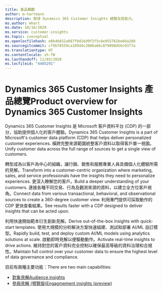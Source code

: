 ```yaml
---
title: 產品概觀
author: m-hartmann
description: 取得 Dynamics 365 Customer Insights 總覽及其能力。
ms.author: mhart
ms.date: 10/16/2020
ms.service: customer-insights
ms.topic: conceptual
ms.openlocfilehash: e0b46652a087f9d16d9f2f5c6e955761be8da208
ms.sourcegitcommit: cf9b78559ca189d4c2086a66c879098d56c0377a
ms.translationtype: HT
ms.contentlocale: zh-TW
ms.lasthandoff: 11/03/2020
ms.locfileid: "4405291"
---
```

# <a name="product-overview-for-dynamics-365-customer-insights"></a><span data-ttu-id="7462d-103">Dynamics 365 Customer Insights 產品總覽</span><span class="sxs-lookup"><span data-stu-id="7462d-103">Product overview for Dynamics 365 Customer Insights</span></span>

<span data-ttu-id="7462d-104">Dynamics 365 Customer Insights 是 Microsoft 客戶資料平台 (CDP) 的一部分，協助提供個人化的客戶體驗。</span><span class="sxs-lookup"><span data-stu-id="7462d-104">Dynamics 365 Customer Insights is a part of Microsoft's customer data platform (CDP) that helps deliver personalized customer experiences.</span></span> <span data-ttu-id="7462d-105">橫跨完整來源範圍統整客戶資料以取得客戶單一視圖。</span><span class="sxs-lookup"><span data-stu-id="7462d-105">Unify customer data across the full range of sources to get a single view of customers.</span></span> 

<span data-ttu-id="7462d-106">轉型成為以客戶為中心的組織，讓行銷、銷售和服務專業人員具備個人化體驗所需的見解。</span><span class="sxs-lookup"><span data-stu-id="7462d-106">Transform into a customer-centric organization where marketing, sales, and service professionals have the insights they need to personalize experiences.</span></span> <span data-ttu-id="7462d-107">更深入瞭解您的客戶。</span><span class="sxs-lookup"><span data-stu-id="7462d-107">Build a deeper understanding of your customers.</span></span> <span data-ttu-id="7462d-108">連接各種不同交易、行為及觀測來源的資料，以建立全方位客戶視角。</span><span class="sxs-lookup"><span data-stu-id="7462d-108">Connect data from various transactional, behavioral, and observational sources to create a 360-degree customer view.</span></span> <span data-ttu-id="7462d-109">利用專門提供可採取動作的 CDP 更快查看結果。</span><span class="sxs-lookup"><span data-stu-id="7462d-109">See results faster with a CDP designed to deliver insights that can be acted upon.</span></span> 

<span data-ttu-id="7462d-110">利用快速開始範本衍生創新見解。</span><span class="sxs-lookup"><span data-stu-id="7462d-110">Derive out-of-the-box insights with quick-start templates.</span></span> <span data-ttu-id="7462d-111">使用大規模的分析解決方案快速組建、測試和部署 AI/ML 自訂模型。</span><span class="sxs-lookup"><span data-stu-id="7462d-111">Rapidly build, test, and deploy custom AI/ML models using analytics solutions at scale.</span></span> <span data-ttu-id="7462d-112">啟動即時見解以便驅動動作。</span><span class="sxs-lookup"><span data-stu-id="7462d-112">Activate real-time insights to drive actions.</span></span> <span data-ttu-id="7462d-113">維持對您的客戶資料完全控制以確保最高等級的資料治理和合規性。</span><span class="sxs-lookup"><span data-stu-id="7462d-113">Maintain full control over your customer data to ensure the highest level of data governance and compliance.</span></span> 

<span data-ttu-id="7462d-114">目前有兩種主要功能：</span><span class="sxs-lookup"><span data-stu-id="7462d-114">There are two main capabilities:</span></span> 

- [<span data-ttu-id="7462d-115">對象見解</span><span class="sxs-lookup"><span data-stu-id="7462d-115">Audience insights</span></span>](audience-insights/overview.md)
- [<span data-ttu-id="7462d-116">參與見解 (預覽版)</span><span class="sxs-lookup"><span data-stu-id="7462d-116">Engagmement insights (preview)</span></span>](engagement-insights/index.yml)
 